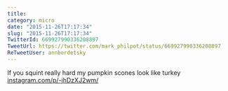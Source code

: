 ```yaml
---
title: 
category: micro
date: "2015-11-26T17:17:34"
slug: "2015-11-26T17:17:34"
TwitterId: 669927990336208897
TweetUrl: https://twitter.com/mark_philpot/status/669927990336208897
ReTweetUser: annbordetsky
---
```


<i class="fa fa-retweet" aria-hidden="true"></i> If you squint really hard my pumpkin scones look like turkey [instagram.com/p/-jhDzXJ2wm/](https://instagram.com/p/-jhDzXJ2wm/)